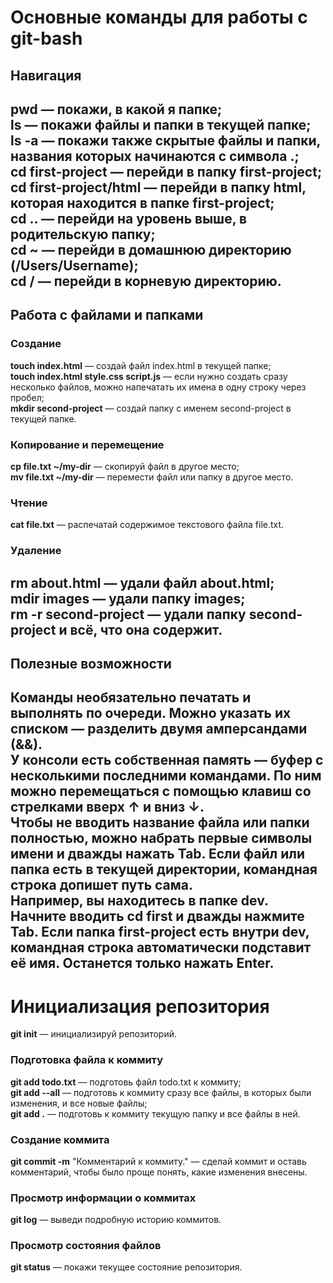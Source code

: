 # Основные команды для работы с git-bash


## Навигация
**pwd** — покажи, в какой я папке; <br>
**ls** — покажи файлы и папки в текущей папке; <br>
**ls -a** — покажи также скрытые файлы и папки, названия которых начинаются с символа .; <br>
**cd first-project** — перейди в папку first-project; <br>
**cd first-project/html** — перейди в папку html, которая находится в папке first-project; <br>
**cd ..** — перейди на уровень выше, в родительскую папку; <br>
**cd ~** — перейди в домашнюю директорию (/Users/Username); <br>
**cd /** — перейди в корневую директорию. <br>
---


## Работа с файлами и папками

### Создание
**touch index.html** — создай файл index.html в текущей папке; <br>
**touch index.html style.css script.js** — если нужно создать сразу несколько файлов, можно напечатать их имена в одну строку через пробел; <br>
**mkdir second-project** — создай папку с именем second-project в текущей папке. <br>

### Копирование и перемещение
**cp file.txt ~/my-dir** — скопируй файл в другое место; <br>
**mv file.txt ~/my-dir** — перемести файл или папку в другое место. <br>

### Чтение
**cat file.txt** — распечатай содержимое текстового файла file.txt. <br>

### Удаление
**rm about.html** — удали файл about.html; <br>
**mdir images** — удали папку images; <br>
**rm -r second-project** — удали папку second-project и всё, что она содержит. <br>
---


## Полезные возможности

Команды необязательно печатать и выполнять по очереди. Можно указать их списком — разделить двумя амперсандами **(&&)**. <br>
У консоли есть собственная память — буфер с несколькими последними командами. По ним можно перемещаться с помощью клавиш со стрелками вверх **↑** и вниз **↓**. <br>
Чтобы не вводить название файла или папки полностью, можно набрать первые символы имени и дважды нажать **Tab**. Если файл или папка есть в текущей директории, командная строка допишет путь сама. <br>
Например, вы находитесь в папке dev. Начните вводить cd first и дважды нажмите **Tab**. Если папка first-project есть внутри dev, командная строка автоматически подставит её имя. Останется только нажать **Enter**. <br> 
---

# Инициализация репозитория


**git init** — инициализируй репозиторий. <br>

### Подготовка файла к коммиту
**git add todo.txt** — подготовь файл todo.txt к коммиту; <br>
**git add --all** — подготовь к коммиту сразу все файлы, в которых были изменения, и все новые файлы; <br>
**git add .** — подготовь к коммиту текущую папку и все файлы в ней. <br>

### Создание коммита
**git commit -m** "Комментарий к коммиту." — сделай коммит и оставь комментарий, чтобы было проще понять, какие изменения внесены. <br>

### Просмотр информации о коммитах
**git log** — выведи подробную историю коммитов. <br>

### Просмотр состояния файлов
**git status** — покажи текущее состояние репозитория. <br>